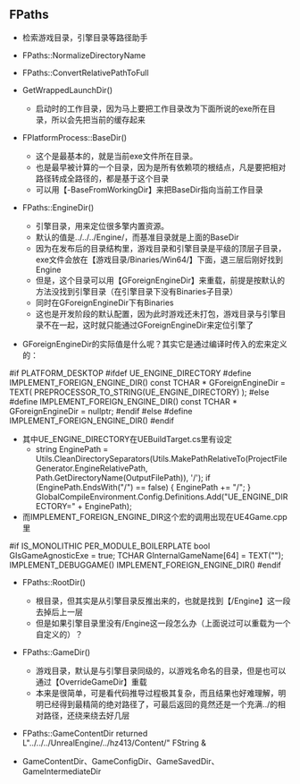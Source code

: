## FPaths
- 检索游戏目录，引擎目录等路径助手
- FPaths::NormalizeDirectoryName
- FPaths::ConvertRelativePathToFull

- GetWrappedLaunchDir()
  - 启动时的工作目录，因为马上要把工作目录改为下面所说的exe所在目录，所以会先把当前的缓存起来
- FPlatformProcess::BaseDir()
  - 这个是最基本的，就是当前exe文件所在目录。
  - 也是最早被计算的一个目录，因为是所有依赖项的根结点，凡是要把相对路径转成全路径的，都是基于这个目录
  - 可以用【-BaseFromWorkingDir】来把BaseDir指向当前工作目录

- FPaths::EngineDir()
  - 引擎目录，用来定位很多擎内置资源。
  - 默认的值是../../../Engine/，而基准目录就是上面的BaseDir
  - 因为在发布后的目录结构里，游戏目录和引擎目录是平级的顶层子目录，exe文件会放在【游戏目录/Binaries/Win64/】下面，退三层后刚好找到Engine
  - 但是，这个目录可以用【GForeignEngineDir】来重载，前提是按默认的方法没找到引擎目录（在引擎目录下没有Binaries子目录）
  - 同时在GForeignEngineDir下有Binaries
  - 这也是开发阶段的默认配置，因为此时游戏还未打包，游戏目录与引擎目录不在一起，这时就只能通过GForeignEngineDir来定位引擎了
- GForeignEngineDir的实际值是什么呢？其实它是通过编译时传入的宏来定义的：

#if PLATFORM_DESKTOP
    #ifdef UE_ENGINE_DIRECTORY
        #define IMPLEMENT_FOREIGN_ENGINE_DIR() const TCHAR * GForeignEngineDir = TEXT( PREPROCESSOR_TO_STRING(UE_ENGINE_DIRECTORY) );
    #else
        #define IMPLEMENT_FOREIGN_ENGINE_DIR() const TCHAR * GForeignEngineDir = nullptr;
    #endif
#else
    #define IMPLEMENT_FOREIGN_ENGINE_DIR()
#endif

- 其中UE_ENGINE_DIRECTORY在UEBuildTarget.cs里有设定
  - string EnginePath = Utils.CleanDirectorySeparators(Utils.MakePathRelativeTo(ProjectFileGenerator.EngineRelativePath, Path.GetDirectoryName(OutputFilePath)), '/');
                    if (EnginePath.EndsWith("/") == false)
                    {
                        EnginePath += "/";
                    }
                    GlobalCompileEnvironment.Config.Definitions.Add("UE_ENGINE_DIRECTORY=" + EnginePath);
- 而IMPLEMENT_FOREIGN_ENGINE_DIR这个宏的调用出现在UE4Game.cpp里

#if IS_MONOLITHIC
PER_MODULE_BOILERPLATE
bool GIsGameAgnosticExe = true;
TCHAR GInternalGameName[64] = TEXT("");
IMPLEMENT_DEBUGGAME()
IMPLEMENT_FOREIGN_ENGINE_DIR()
#endif

- FPaths::RootDir()
  - 根目录，但其实是从引擎目录反推出来的，也就是找到【/Engine】这一段去掉后上一层
  - 但是如果引擎目录里没有/Engine这一段怎么办（上面说过可以重载为一个自定义的）？

- FPaths::GameDir()
  - 游戏目录，默认是与引擎目录同级的，以游戏名命名的目录，但是也可以通过【OverrideGameDir】重载
  - 本来是很简单，可是看代码推导过程极其复杂，而且结果也好难理解，明明已经得到最精简的绝对路径了，可最后返回的竟然还是一个充满../的相对路径，还绕来绕去好几层

- FPaths::GameContentDir returned L"../../../UnrealEngine/../hz413/Content/" FString &
- GameContentDir、GameConfigDir、GameSavedDir、GameIntermediateDir
